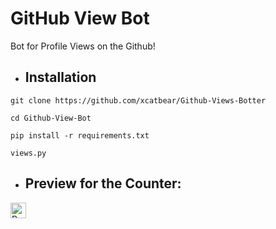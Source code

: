 # GitHub View Bot
Bot for Profile Views on the Github!

* ## Installation
```
git clone https://github.com/xcatbear/Github-Views-Botter
```
```
cd Github-View-Bot
```
```
pip install -r requirements.txt
```
```
views.py
```

* ## Preview for the Counter:
<img height="25" src="https://api.visitorbadge.io/api/VisitorHit?user=xcatbear&countColorcountColor&countColor=%23006EFF" alt="Profile Views"/>
